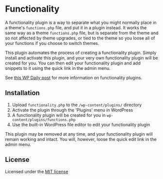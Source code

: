 # Functionality

A functionality plugin is a way to separate what you might normally place in a theme's `functions.php` file, and put it in a plugin instead. It works the same way as a theme `functions.php` file, but is separate from the theme and so not affected by theme upgrades, or tied to the theme so you loose all of your functions if you choose to switch themes.

This plugin automates the process of creating a functionality plugin. Simply install and activate this plugin, and your very own functionality plugin will be created for you. You can then edit your functionality plugin and add snippets to it using the quick link in the admin menu.

See [this WP Daily post](http://wpdaily.co/functionality-plugin/) for more information on functionality plugins.

## Installation

1. Upload `functionality.php` to the `/wp-content/plugins/` directory
2. Activate the plugin through the 'Plugins' menu in WordPress
3. A functionality plugin will be created for you in `wp-content/plugins/functions.php`
4. Use the built-in WordPress file editor to edit your functionality plugin

This plugin may be removed at any time, and your functionality plugin will remain working and intact. You will, however, loose the quick edit link in the admin menu.

## License

Licensed under the [MIT license](http://opensource.org/licenses/MIT)
